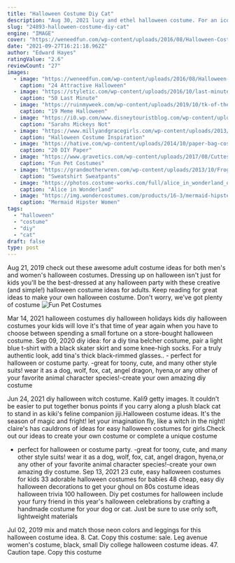 ```yaml
---
title: "Halloween Costume Diy Cat"
description: "Aug 30, 2021 lucy and ethel halloween costume. For an iconic best friend halloween costume, go with the most iconic tv friends: lucy and ethel. Grab some midi skirts, button-down tops,"
slug: "24893-halloween-costume-diy-cat"
engine: "IMAGE"
cover: "https://weneedfun.com/wp-content/uploads/2016/08/Halloween-Costumes-For-Boys-14.jpg"
date: "2021-09-27T16:21:18.962Z"
author: "Edward Hayes"
ratingValue: "2.6"
reviewCount: "27"
images:
  - image: "https://weneedfun.com/wp-content/uploads/2016/08/Halloween-Costumes-For-Boys-14.jpg"
    caption: "24 Attractive Halloween"
  - image: "https://styletic.com/wp-content/uploads/2016/10/last-minute-halloween-costumes/10-last-minute-halloween-costume-ideas-7.jpg"
    caption: "50 Last Minute"
  - image: "https://ruinmyweek.com/wp-content/uploads/2019/10/tk-of-the-best-meme-based-halloween-costumes-of-2019-5.jpg"
    caption: "19 Meme Halloween"
  - image: "https://i0.wp.com/www.disneytouristblog.com/wp-content/uploads/2012/10/DSC_0009-as-Smart-Object-1-copy1.jpg?fit=1024%2C1556&ssl=1"
    caption: "Sarahs Mickeys Not"
  - image: "https://www.millyandgracegirls.com/wp-content/uploads/2013/09/IMG_0683.jpg"
    caption: "Halloween Costume Inspiration"
  - image: "https://hative.com/wp-content/uploads/2014/10/paper-bag-costume-ideas/4-cat-paper-bag-costume.jpg"
    caption: "20 DIY Paper"
  - image: "https://www.gravetics.com/wp-content/uploads/2017/08/Cuttest-Halloween-Cat-Dress.jpg"
    caption: "Fun Pet Costumes"
  - image: "https://grandmotherwren.com/wp-content/uploads/2013/10/Froggy_Costume.jpg"
    caption: "Sweatshirt Sweatpants"
  - image: "https://photos.costume-works.com/full/alice_in_wonderland_queen_of_hearts.jpg"
    caption: "Alice in Wonderland"
  - image: "https://img.wondercostumes.com/products/16-3/mermaid-hipster.jpg"
    caption: "Mermaid Hipster Women"
tags:
  - "halloween"
  - "costume"
  - "diy"
  - "cat"
draft: false
type: post
---
```


Aug 21, 2019 check out these awesome adult costume ideas for both men's and women's halloween costumes. Dressing up on halloween isn't just for kids  you'll be the best-dressed at any halloween party with these creative (and simple!) halloween costume ideas for adults. Keep reading for great ideas to make your own halloween costume. Don't worry, we've got plenty of costume
![Fun Pet Costumes](https://www.gravetics.com/wp-content/uploads/2017/08/Cuttest-Halloween-Cat-Dress.jpg "Fun Pet Costumes")

Mar 14, 2021 halloween costumes diy halloween holidays kids diy halloween costumes your kids will love it&#39;s that time of year again when you have to choose between spending a small fortune on a store-bought halloween costume. Sep 09, 2020 diy idea: for a diy tina belcher costume, pair a light blue t-shirt with a black skater skirt and some knee-high socks. For a truly authentic look, add tina&#39;s thick black-rimmed glasses.. - perfect for halloween or costume party. -great for toony, cute, and many other style suits! wear it as a dog, wolf, fox, cat, angel dragon, hyena,or any other of your favorite animal character species!-create your own amazing diy costume
<!--inArticleAds-->

<!--galleryOne-->

Jun 24, 2021 diy halloween witch costume. Kali9 getty images.  It couldn't be easier to put together  bonus points if you carry along a plush black cat to stand in as kiki's feline companion jiji.Halloween costume ideas. It's the season of magic and fright! let your imagination fly, like a witch in the night! claire's has cauldrons of ideas for easy halloween costumes for girls.Check out our ideas to create your own costume or complete a unique costume
<!--inArticleAds-->

<!--galleryTwo-->

- perfect for halloween or costume party. -great for toony, cute, and many other style suits! wear it as a dog, wolf, fox, cat, angel dragon, hyena,or any other of your favorite animal character species!-create your own amazing diy costume. Sep 13, 2021 23 cute, easy halloween costumes for kids 33 adorable halloween costumes for babies 48 cheap, easy diy halloween decorations to get your ghoul on 80s costume ideas halloween trivia 100 halloween. Diy pet costumes for halloween include your furry friend in this year's halloween celebrations by crafting a handmade costume for your dog or cat. Just be sure to use only soft, lightweight materials
<!--galleryThree-->

Jul 02, 2019 mix and match those neon colors and leggings for this halloween costume idea. 8. Cat. Copy this costume: sale. Leg avenue women's costume, black, small  Diy college halloween costume ideas. 47. Caution tape. Copy this costume